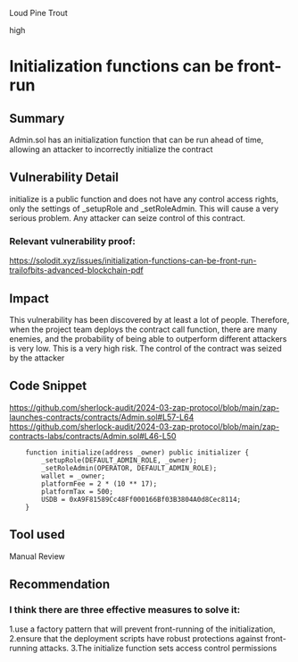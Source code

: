 Loud Pine Trout

high

# Initialization functions can be front-run

## Summary
Admin.sol has an initialization function that can be run ahead of time, allowing an attacker to incorrectly initialize the contract
## Vulnerability Detail
initialize is a public function and does not have any control access rights, only the settings of _setupRole and _setRoleAdmin. This will cause a very serious problem. Any attacker can seize control of this contract.

### Relevant vulnerability proof:
https://solodit.xyz/issues/initialization-functions-can-be-front-run-trailofbits-advanced-blockchain-pdf
## Impact
This vulnerability has been discovered by at least a lot of people. Therefore, when the project team deploys the contract call function, there are many enemies, and the probability of being able to outperform different attackers is very low. This is a very high risk.
The control of the contract was seized by the attacker
## Code Snippet
https://github.com/sherlock-audit/2024-03-zap-protocol/blob/main/zap-launches-contracts/contracts/Admin.sol#L57-L64
https://github.com/sherlock-audit/2024-03-zap-protocol/blob/main/zap-contracts-labs/contracts/Admin.sol#L46-L50

```sol
    function initialize(address _owner) public initializer {
        _setupRole(DEFAULT_ADMIN_ROLE, _owner);
        _setRoleAdmin(OPERATOR, DEFAULT_ADMIN_ROLE);
        wallet = _owner;
        platformFee = 2 * (10 ** 17);
        platformTax = 500;
        USDB = 0xA9F81589Cc48Ff000166Bf03B3804A0d8Cec8114;
    }
```
## Tool used

Manual Review

## Recommendation
### I think there are three effective measures to solve it:
1.use a factory pattern that will prevent front-running of the initialization,
2.ensure that the deployment scripts have robust protections against front-running attacks.
3.The initialize function sets access control permissions